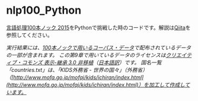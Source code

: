 # nlp100_Python
[言語処理100本ノック 2015](http://www.cl.ecei.tohoku.ac.jp/nlp100/)をPythonで挑戦した時のコードです。解説は[Qiita](http://qiita.com/segavvy/items)を参照してください。

*実行結果には、[100本ノックで用いるコーパス・データ](http://www.cl.ecei.tohoku.ac.jp/nlp100/#data)で配布されているデータの一部が含まれます。
この第9章で用いているデータのライセンスは[クリエイティブ・コモンズ 表示-継承 3.0 非移植](https://creativecommons.org/licenses/by-sa/3.0/legalcode)（[日本語訳](https://creativecommons.org/licenses/by-sa/3.0/deed.ja)）です。
国名一覧「countries.txt」は、「KIDS外務省 - 世界の国々」（外務省）（[http://www.mofa.go.jp/mofaj/kids/ichiran/index.html](http://www.mofa.go.jp/mofaj/kids/ichiran/index.html)）を加工して作成しています。*




